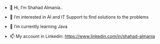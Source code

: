 - 👋 Hi, I’m Shahad Almania..
- 👀 I’m interested in AI and IT Support to find solutions to the problems
- 🌱 I’m currently learning Java

- 📫 My account in Linkedin: https://www.linkedin.com/in/shahad-almania

